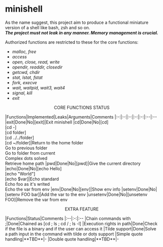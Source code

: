 # minishell

As the name suggest, this project aim to produce a functional miniature version of a shell like bash, zsh and so on.  
***The project must not leak in any manner. Memory management is crucial.***

Authorized functions are restricted to these for the core functions:
 - *malloc, free*
 - *access*
 - *open, close, read, write*
 - *opendir, readdir, closedir*
 - *getcwd, chdir*
 - *stat, lstat, fstat*
 - *fork, execve*
 - *wait, waitpid, wait3, wait4*
 - *signal, kill*
 - *exit*

<p align="center">CORE FUNCTIONS STATUS</p>
|Functions|Implemented|Leaks|Arguments|Comments
|:-:|:-:|:-:|:-:|:-:|:--|:--
|exit|Done|No|[exit]|Exit minishell
|cd|Done|No|[cd]<br>[cd -]<br>[cd folder]<br>[cd ../../folder]<br>[cd ~/folder]|Return to the home folder<br>Go to previous folder<br>Go to folder from current<br>Complex dots solved<br>Retrieve home path
|pwd|Done|No|[pwd]|Give the current directory
|echo|Done|No|[echo Hello]<br>[echo "World"]<br>[echo $var]|Echo standard<br>Echo foo as it's writed<br>Echo the var from env
|env|Done|No|[env]|Show env info
|setenv|Done|No|[setenv FOO bar]|Add the var to the env
|unsetenv|Done|No|[unsetenv FOO]|Remove the var from env

<p align="center">EXTRA FEATURE</p>
|Functions|Status|Comments
|:--|:-:|:--
|Chain commands with ;|Done|Chained as [cd ; ls ; cd / ; ls -l]
|Execution rights in path|Done|Check if the file is a binary and if the user can access it
|Tilde support|Done|Solve a path input in the command with tilde or dots support
|Simple quote handling|**TBD**|-
|Double quote handling|**TBD**|-

